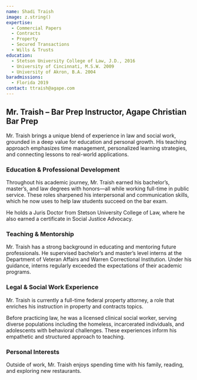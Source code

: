 ```yaml
---
name: Shadi Traish
image: z.string()
expertise:
  - Commercial Papers
  - Contracts
  - Property
  - Secured Transactions
  - Wills & Trusts
education:
  - Stetson University College of Law, J.D., 2016
  - University of Cincinnati, M.S.W. 2009
  - University of Akron, B.A. 2004
baradmissions:
  - Florida 2019
contact: ttraish@agape.com
---
```


## **Mr. Traish – Bar Prep Instructor, Agape Christian Bar Prep**

Mr. Traish brings a unique blend of experience in law and social work, grounded in a deep value for education and personal growth. His teaching approach emphasizes time management, personalized learning strategies, and connecting lessons to real-world applications.

### Education & Professional Development

Throughout his academic journey, Mr. Traish earned his bachelor’s, master’s, and law degrees with honors—all while working full-time in public service. These roles sharpened his interpersonal and communication skills, which he now uses to help law students succeed on the bar exam.

He holds a Juris Doctor from Stetson University College of Law, where he also earned a certificate in Social Justice Advocacy.

### Teaching & Mentorship

Mr. Traish has a strong background in educating and mentoring future professionals. He supervised bachelor’s and master’s level interns at the Department of Veteran Affairs and Warren Correctional Institution. Under his guidance, interns regularly exceeded the expectations of their academic programs.

### Legal & Social Work Experience

Mr. Traish is currently a full-time federal property attorney, a role that enriches his instruction in property and contracts topics.

Before practicing law, he was a licensed clinical social worker, serving diverse populations including the homeless, incarcerated individuals, and adolescents with behavioral challenges. These experiences inform his empathetic and structured approach to teaching.

### Personal Interests

Outside of work, Mr. Traish enjoys spending time with his family, reading, and exploring new restaurants.
